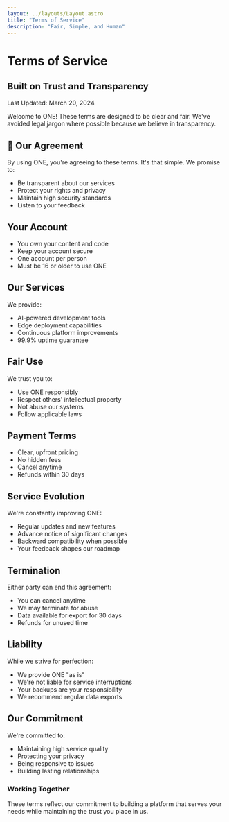 ```yaml
---
layout: ../layouts/Layout.astro
title: "Terms of Service"
description: "Fair, Simple, and Human"
---
```


# Terms of Service
## Built on Trust and Transparency

<div class="text-sm text-slate-600">
Last Updated: March 20, 2024
</div>

Welcome to ONE! These terms are designed to be clear and fair. We've avoided legal jargon where possible because we believe in transparency.

## 🤝 Our Agreement

By using ONE, you're agreeing to these terms. It's that simple. We promise to:
- Be transparent about our services
- Protect your rights and privacy
- Maintain high security standards
- Listen to your feedback

## Your Account

- You own your content and code
- Keep your account secure
- One account per person
- Must be 16 or older to use ONE

## Our Services

We provide:
- AI-powered development tools
- Edge deployment capabilities
- Continuous platform improvements
- 99.9% uptime guarantee

## Fair Use

We trust you to:
- Use ONE responsibly
- Respect others' intellectual property
- Not abuse our systems
- Follow applicable laws

## Payment Terms

- Clear, upfront pricing
- No hidden fees
- Cancel anytime
- Refunds within 30 days

## Service Evolution

We're constantly improving ONE:
- Regular updates and new features
- Advance notice of significant changes
- Backward compatibility when possible
- Your feedback shapes our roadmap

## Termination

Either party can end this agreement:
- You can cancel anytime
- We may terminate for abuse
- Data available for export for 30 days
- Refunds for unused time

## Liability

While we strive for perfection:
- We provide ONE "as is"
- We're not liable for service interruptions
- Your backups are your responsibility
- We recommend regular data exports

## Our Commitment

We're committed to:
- Maintaining high service quality
- Protecting your privacy
- Being responsive to issues
- Building lasting relationships

<div class="mt-8 bg-green-50 p-6 rounded-lg">
  <h3 class="text-lg font-semibold text-green-900">Working Together</h3>
  <p class="text-green-800">These terms reflect our commitment to building a platform that serves your needs while maintaining the trust you place in us.</p>
</div>

